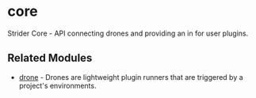 # core

Strider Core - API connecting drones and providing an in for user plugins.

## Related Modules

* [drone](https://github.com/Strider-CD/drone) - Drones are lightweight plugin
  runners that are triggered by a project's environments.
